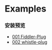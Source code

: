 # Examples
### 安装预览
* [001 Fiddler-Plug](https://github.com/Ke1992/Fiddler-Plug-Example)
* [002 whistle-plug](https://github.com/Ke1992/examples/tree/master/whistle-plug)